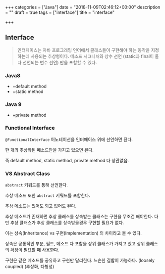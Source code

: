 +++
categories = ["Java"]
date = "2018-11-09T02:46:12+00:00"
description = ""
draft = true
tags = ["interface"]
title = "interface"

+++
## Interface

> 인터페이스는 자바 프로그래밍 언어에서 클래스들이 구현해야 하는 동작을 지정하는데 사용되는 추상형이다. 메소드 시그니처와 상수 선언 (static과 final이 둘 다 선언되는 변수 선언) 만을 포함할 수 있다.

### Java8

* +default method
* +static method

### Java 9

* +private method

### Functional Interface

`@FunctionalInterface` 어노테이션을 인터페이스 위에 선언하면 된다.

한 개의 추상화된 메소드만을 가지고 있으면 된다.

즉 default method, static method, private method 다 상관없음.

### VS Abstract Class

`abstract` 키워드를 통해 선언한다.

추상 메소드 또한 `abstract` 키워드를 포함한다.

추상 메소드는 있어도 되고 없어도 된다.

추상 메소드가 존재하면 추상 클래스를 상속받는 클래스는 구현을 무조건 해야한다. 다만 추상 클래스가 추상 클래스를 상속받을경우 구현할 필요가 없다.

이는 상속(Inheritance) vs 구현(Implementation) 의 차이라고 볼 수 있다.

상속은 공통적인 부분, 필드, 메소드 다 포함을 상위 클래스가 가지고 있고 상위 클래스의 확장이 필요할 때 사용한다.

 구현은 같은 메소드를 공유하고 구현만 달리한다. 느슨한 결합이 가능하다. (loosely coupled) (추상화, 다형성)
